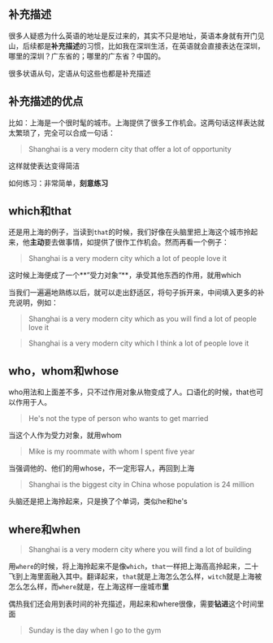 ## 补充描述

很多人疑惑为什么英语的地址是反过来的，其实不只是地址，英语本身就有开门见山，后续都是**补充描述**的习惯，比如我在深圳生活，在英语就会直接表达在深圳，哪里的深圳？广东省的；哪里的广东省？中国的。

很多状语从句，定语从句这些也都是补充描述

## 补充描述的优点

比如：上海是一个很时髦的城市。上海提供了很多工作机会。这两句话这样表达就太繁琐了，完全可以合成一句话：

> Shanghai is a very modern city that offer a lot of opportunity

这样就使表达变得简洁

如何练习：非常简单，**刻意练习**

## which和that

 还是用上海的例子，当读到`that`的时候，我们好像在头脑里把上海这个城市拎起来，他**主动**要去做事情，如提供了很作工作机会。然而再看一个例子：

> Shanghai is a very modern city which a lot of people love it

这时候上海便成了一个**”受力对象“**，承受其他东西的作用，就用which

当我们一遍遍地熟练以后，就可以走出舒适区，将句子拆开来，中间填入更多的补充说明，例如：

> Shanghai is a very modern city which as you will find a lot of people love it

> Shanghai is a very modern city which I think a lot of people love it

## who，whom和whose

who用法和上面差不多，只不过作用对象从物变成了人。口语化的时候，that也可以作用于人。

> He's not the type of person who wants to get married

当这个人作为受力对象，就用whom

> Mike is my roommate with whom I spent five year

当强调他的、他们的用whose，不一定形容人，再回到上海

> Shanghai is the biggest city in China whose population is 24 million

头脑还是把上海拎起来，只是换了个单词，类似he和he's

## where和when

> Shanghai is a very modern city where you will find a lot of building

用`where`的时候，将上海拎起来不是像`which`，`that`一样把上海高高拎起来，二十飞到上海里面融入其中。翻译起来，`that`就是上海怎么怎么样，`witch`就是上海被怎么怎么样，而`where`就是，在上海这样一座城市**里**

偶热我们还会用到表时间的补充描述，用起来和where很像，需要**钻进**这个时间里面

> Sunday is the day when I go to the gym



